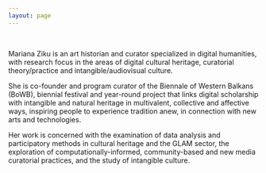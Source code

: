 ```yaml
---
layout: page
---
```


<br>

Mariana Ziku is an art historian and curator specialized in digital humanities, with research focus in the areas of digital cultural heritage, curatorial theory/practice and intangible/audiovisual culture.

She is co-founder and program curator of the Biennale of Western Balkans (BoWB), biennial festival and year-round project that links digital scholarship with intangible and natural heritage in multivalent, collective and affective ways, inspiring people to experience tradition anew, in connection with new arts and technologies.

Her work is concerned with the examination of data analysis and participatory methods in cultural heritage and the GLAM sector, the exploration of computationally-informed, community-based and new media curatorial practices, and the study of intangible culture.



